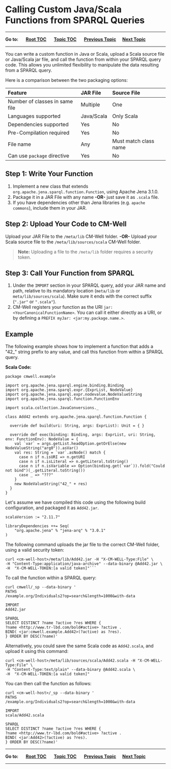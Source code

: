 # Calling Custom Java/Scala Functions from SPARQL Queries #

----

**Go to:** &nbsp;&nbsp;&nbsp;&nbsp; [**Root TOC**](CM-Well.RootTOC.md) &nbsp;&nbsp;&nbsp;&nbsp; [**Topic TOC**](DevGuide.TOC.md) &nbsp;&nbsp;&nbsp;&nbsp; [**Previous Topic**](DevGuide.UsingSPARQLOnCM-WellInfotons.md)&nbsp;&nbsp;&nbsp;&nbsp; [**Next Topic**](DevGuide.UsingElasticSearchStatistics.md)  

----

You can write a custom function in Java or Scala, upload a Scala source file or Java/Scala jar file, and call the function from within your SPARQL query code. This allows you unlimited flexibility to manipulate the data resulting from a SPARQL query. 

Here is a comparison between the two packaging options:

| Feature                           | JAR File | Source File |
|:----------------------------------|:----------|:---------|
| Number of classes in same file    | Multiple | One |
| Languages supported               | Java/Scala | Only Scala  |
| Dependencies supported            | Yes       |  No    |
| Pre-Compilation required          | Yes        |  No      |
| File name                         | Any       |  Must match class name  |
| Can use `package` directive       | Yes    |  No |


## Step 1: Write Your Function
1. Implement a new class that extends `org.apache.jena.sparql.function.Function`, using Apache Jena 3.1.0.
1. Package it in a JAR File with any name **-OR-** just save it as `.scala` file.
1. If you have dependencies other than Jena libraries (e.g. `apache commons`), include them in your JAR.

## Step 2: Upload Your Code to CM-Well
Upload your JAR File to the `/meta/lib` CM-Well folder.
**-OR-**
Upload your Scala source file to the `/meta/lib/sources/scala` CM-Well folder.

>**Note:** Uploading a file to the `/meta/lib` folder requires a security token.

## Step 3: Call Your Function from SPARQL
1. Under the `IMPORT` section in your SPARQL query, add your JAR name and path, relative to its mandatory location (`meta/lib` or `meta/lib/sources/scala`). Make sure it ends with the correct suffix (`".jar"` or `".scala"`).
1. CM-Well registers your function as the URI `jar:<YourCanonicalFunctionName>`. You can call it either directly as a URI, or by defining a `PREFIX myJar: <jar:my.package.name.>`.

## Example ##

The following example shows how to implement a function that adds a "42_" string prefix to any value, and call this function from within a SPARQL query.

**Scala Code:**
```
package cmwell.example

import org.apache.jena.sparql.engine.binding.Binding
import org.apache.jena.sparql.expr.{ExprList, NodeValue}
import org.apache.jena.sparql.expr.nodevalue.NodeValueString
import org.apache.jena.sparql.function.FunctionEnv

import scala.collection.JavaConversions._

class Add42 extends org.apache.jena.sparql.function.Function {

  override def build(uri: String, args: ExprList): Unit = { }

  override def exec(binding: Binding, args: ExprList, uri: String, env: FunctionEnv): NodeValue = {
    val `var` = args.getList.headOption.getOrElse(new NodeValueString("arg0")).asVar()
    val res: String = `var`.asNode() match {
      case n if n.isURI => n.getURI
      case n if n.isLiteral => n.getLiteral.toString()
      case n if n.isVariable => Option(binding.get(`var`)).fold("Could not bind")(_.getLiteral.toString())
      case _ => "???"
    }
    new NodeValueString("42_" + res)
  }
}
```

Let's assume we have compiled this code using the following build configuration, and packaged it as `Add42.jar`.
```
scalaVersion := "2.11.7"

libraryDependencies ++= Seq(
	"org.apache.jena" % "jena-arq" % "3.0.1"
)
```

The following command uploads the jar file to the correct CM-Well folder, using a valid security token:

```
curl <cm-well-host>/meta/lib/Add42.jar -H "X-CM-WELL-Type:File" \
-H "Content-Type:application/java-archive" --data-binary @Add42.jar \
-H  "X-CM-WELL-TOKEN:[a valid token]"```
```

To call the function within a SPARQL query:

```
curl cmwell/_sp --data-binary '
PATHS
/example.org/Individuals2?op=search&length=1000&with-data

IMPORT
Add42.jar

SPARQL
SELECT DISTINCT ?name ?active ?res WHERE {
?name <http://www.tr-lbd.com/bold#active> ?active .
BIND( <jar:cmwell.example.Add42>(?active) as ?res).
} ORDER BY DESC(?name)'
```


Alternatively, you could save the same Scala code as `Add42.scala`, and upload it using this command:

```
curl <cm-well-host>/meta/lib/sources/scala/Add42.scala -H "X-CM-WELL-Type:File" \
-H "Content-Type:text/plain" --data-binary @Add42.scala \
-H  "X-CM-WELL-TOKEN:[a valid token]"
```

You can then call the function as follows:

```
curl <cm-well-host>/_sp --data-binary '
PATHS
/example.org/Individuals2?op=search&length=1000&with-data

IMPORT
scala/Add42.scala

SPARQL
SELECT DISTINCT ?name ?active ?res WHERE {
?name <http://www.tr-lbd.com/bold#active> ?active .
BIND( <jar:Add42>(?active) as ?res).
} ORDER BY DESC(?name)'
```


----

**Go to:** &nbsp;&nbsp;&nbsp;&nbsp; [**Root TOC**](CM-Well.RootTOC.md) &nbsp;&nbsp;&nbsp;&nbsp; [**Topic TOC**](DevGuide.TOC.md) &nbsp;&nbsp;&nbsp;&nbsp; [**Previous Topic**](DevGuide.UsingSPARQLOnCM-WellInfotons.md)&nbsp;&nbsp;&nbsp;&nbsp; [**Next Topic**](DevGuide.UsingElasticSearchStatistics.md)  

----